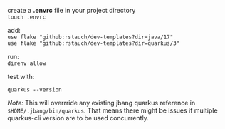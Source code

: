 create a **.envrc** file in your project directory  
`touch .envrc`

add:  
`use flake "github:rstauch/dev-templates?dir=java/17"`  
`use flake "github:rstauch/dev-templates?dir=quarkus/3"`

run:  
`direnv allow`

test with:  
```
quarkus --version
```

*Note:* This will overrride any existing jbang quarkus reference in `$HOME/.jbang/bin/quarkus`. That means there might be issues if multiple quarkus-cli version are to be used concurrently.